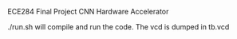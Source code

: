 ECE284 Final Project CNN Hardware Accelerator

./run.sh will compile and run the code. The vcd is dumped in tb.vcd
